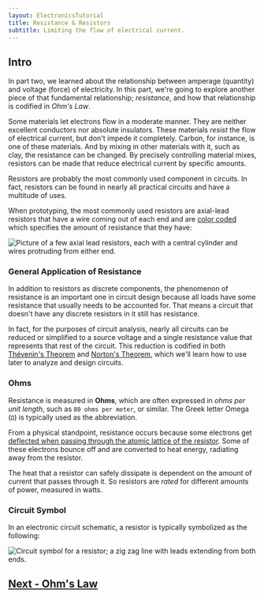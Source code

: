 ```yaml
---
layout: ElectronicsTutorial
title: Resistance & Resistors
subtitle: Limiting the flow of electrical current.
---
```


## Intro

In part two, we learned about the relationship between amperage (quantity) and voltage (force) of electricity. In this part, we're going to explore another piece of that fundamental relationship; _resistance_, and how that relationship is codified in _Ohm's Law_.

Some materials let electrons flow in a moderate manner. They are neither excellent conductors nor absolute insulators. These materials _resist_ the flow of electrical current, but don't impede it completely. Carbon, for instance, is one of these materials. And by mixing in other materials with it, such as clay, the resistance can be changed. By precisely controlling material mixes, resistors can be made that reduce electrical current by specific amounts.

Resistors are probably the most commonly used component in circuits. In fact, resistors can be found in nearly all practical circuits and have a multitude of uses.

When prototyping, the most commonly used resistors are axial-lead resistors that have a wire coming out of each end and are [color coded](/Hardware/Circuits/Components/Resistors/Reading) which specifies the amount of resistance that they have:

![Picture of a few axial lead resistors, each with a central cylinder and wires protruding from either end.](../Support_Files/Standard_Coaxial_Resistors.svg)


### General Application of Resistance

In addition to resistors as discrete components, the phenomenon of resistance is an important one in circuit design because all loads have some resistance that usually needs to be accounted for. That means a circuit that doesn't have any discrete resistors in it still has resistance. 

In fact, for the purposes of circuit analysis, nearly all circuits can be reduced or simplified to a source voltage and a single resistance value that represents that rest of the circuit. This reduction is codified in both [Thévenin's Theorem](https://en.wikipedia.org/wiki/Th%C3%A9venin%27s_theorem) and [Norton's Theorem](https://en.wikipedia.org/wiki/Norton%27s_theorem), which we'll learn how to use later to analyze and design circuits.

### Ohms

Resistance is measured in **Ohms**, which are often expressed in _ohms per unit length_, such as `80 ohms per meter`, or similar. The Greek letter Omega (`Ω`) is typically used as the abbreviation. 

From a physical standpoint, resistance occurs because some electrons get [deflected when passing through the atomic lattice of the resistor](https://en.wikipedia.org/wiki/Free_electron_model). Some of these electrons bounce off and are converted to heat energy, radiating away from the resistor.

The heat that a resistor can safely dissipate is dependent on the amount of current that passes through it. So resistors are _rated_ for different amounts of power, measured in watts. 

### Circuit Symbol

In an electronic circuit schematic, a resistor is typically symbolized as the following:

![Circuit symbol for a resistor; a zig zag line with leads extending from both ends.](/Common_Files/Circuit_Symbols/Resistor.svg)


## [Next - Ohm's Law](../Ohms_Law)
